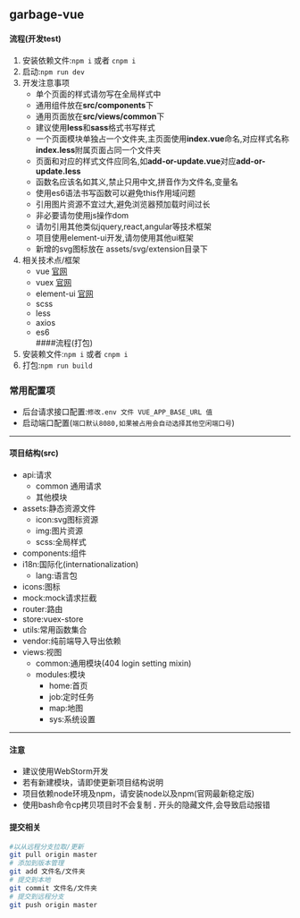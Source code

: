 ## garbage-vue 
#### 流程(开发test)
1. 安装依赖文件:`npm i` 或者 `cnpm i`
2. 启动:`npm run dev`
3. 开发注意事项
    * 单个页面的样式请勿写在全局样式中
    * 通用组件放在**src/components**下
    * 通用页面放在**src/views/common**下
    * 建议使用**less**和**sass**格式书写样式
    * 一个页面模块单独占一个文件夹,主页面使用**index.vue**命名,对应样式名称**index.less**附属页面占同一个文件夹
    * 页面和对应的样式文件应同名,如**add-or-update.vue**对应**add-or-update.less**
    * 函数名应该名如其义,禁止只用中文,拼音作为文件名,变量名
    * 使用es6语法书写函数可以避免this作用域问题
    * 引用图片资源不宜过大,避免浏览器预加载时间过长
    * 非必要请勿使用js操作dom
    * 请勿引用其他类似jquery,react,angular等技术框架
    * 项目使用element-ui开发,请勿使用其他ui框架
    * 新增的svg图标放在 assets/svg/extension目录下
4. 相关技术点/框架
    * vue [官网]('https://vuejs.org/')
    * vuex [官网]('https://vuex.vuejs.org/')
    * element-ui [官网]('https://element.eleme.io/#/zh-CN')
    * scss
    * less
    * axios
    * es6    
####流程(打包)
1. 安装赖文件:`npm i` 或者 `cnpm i`
2. 打包:`npm run build`
### 常用配置项
* 后台请求接口配置:`修改.env 文件 VUE_APP_BASE_URL 值`
* 启动端口配置(`端口默认8080,如果被占用会自动选择其他空闲端口号`)
  
****
#### 项目结构(src)
* api:请求
    * common 通用请求
    * 其他模块
* assets:静态资源文件
    * icon:svg图标资源
    * img:图片资源
    * scss:全局样式
* components:组件
* i18n:国际化(internationalization)
   * lang:语言包
* icons:图标
* mock:mock请求拦截
* router:路由
* store:vuex-store
* utils:常用函数集合
* vendor:纯前端导入导出依赖
* views:视图
   * common:通用模块(404 login setting mixin)
   * modules:模块
       * home:首页
       * job:定时任务
       * map:地图
       * sys:系统设置

****
#### 注意
  * 建议使用WebStorm开发
  * 若有新建模块，请即使更新项目结构说明
  * 项目依赖node环境及npm，请安装node以及npm(官网最新稳定版)
  * 使用bash命令cp拷贝项目时不会复制 **.** 开头的隐藏文件,会导致启动报错
  
#### 提交相关



```bash
#以从远程分支拉取/更新
git pull origin master
# 添加到版本管理
git add 文件名/文件夹
# 提交到本地
git commit 文件名/文件夹
# 提交到远程分支
git push origin master  
```  
    





